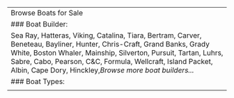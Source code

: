 |                                                                                                                                                                                                                                                                                                                             |
|-----------------------------------------------------------------------------------------------------------------------------------------------------------------------------------------------------------------------------------------------------------------------------------------------------------------------------|
| Browse Boats for Sale                                                                                                                                                                                                                                                                                                       |
| ### Boat Builder:                                                                                                                                                                                                                                                                                                           |
| Sea Ray, Hatteras, Viking, Catalina, Tiara, Bertram, Carver, Beneteau, Bayliner, Hunter, Chris-Craft, Grand Banks, Grady White, Boston Whaler, Mainship, Silverton, Pursuit, Tartan, Luhrs, Sabre, Cabo, Pearson, C&C, Formula, Wellcraft, Island Packet, Albin, Cape Dory, Hinckley,*Browse more boat builders...*	  	 |
| ### Boat Types:                                                                                                                                                                                                                                                                                                             |
|                                                                                                                                                                                                                                                                                                                             |

